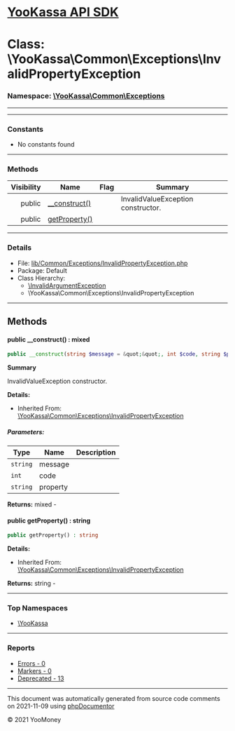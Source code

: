 # [YooKassa API SDK](../home.md)

# Class: \YooKassa\Common\Exceptions\InvalidPropertyException
### Namespace: [\YooKassa\Common\Exceptions](../namespaces/yookassa-common-exceptions.md)
---

---
### Constants
* No constants found

---
### Methods
| Visibility | Name | Flag | Summary |
| ----------:| ---- | ---- | ------- |
| public | [__construct()](../classes/YooKassa-Common-Exceptions-InvalidPropertyException.md#method___construct) |  | InvalidValueException constructor. |
| public | [getProperty()](../classes/YooKassa-Common-Exceptions-InvalidPropertyException.md#method_getProperty) |  |  |

---
### Details
* File: [lib/Common/Exceptions/InvalidPropertyException.php](../../lib/Common/Exceptions/InvalidPropertyException.php)
* Package: Default
* Class Hierarchy: 
  * [\InvalidArgumentException](\InvalidArgumentException)
  * \YooKassa\Common\Exceptions\InvalidPropertyException

---
## Methods
<a name="method___construct" class="anchor"></a>
#### public __construct() : mixed

```php
public __construct(string $message = &quot;&quot;, int $code, string $property = &quot;&quot;) : mixed
```

**Summary**

InvalidValueException constructor.

**Details:**
* Inherited From: [\YooKassa\Common\Exceptions\InvalidPropertyException](../classes/YooKassa-Common-Exceptions-InvalidPropertyException.md)

##### Parameters:
| Type | Name | Description |
| ---- | ---- | ----------- |
| <code lang="php">string</code> | message  |  |
| <code lang="php">int</code> | code  |  |
| <code lang="php">string</code> | property  |  |

**Returns:** mixed - 


<a name="method_getProperty" class="anchor"></a>
#### public getProperty() : string

```php
public getProperty() : string
```

**Details:**
* Inherited From: [\YooKassa\Common\Exceptions\InvalidPropertyException](../classes/YooKassa-Common-Exceptions-InvalidPropertyException.md)

**Returns:** string - 



---

### Top Namespaces

* [\YooKassa](../namespaces/yookassa.md)

---

### Reports
* [Errors - 0](../reports/errors.md)
* [Markers - 0](../reports/markers.md)
* [Deprecated - 13](../reports/deprecated.md)

---

This document was automatically generated from source code comments on 2021-11-09 using [phpDocumentor](http://www.phpdoc.org/)

&copy; 2021 YooMoney